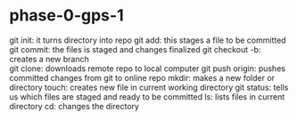 # phase-0-gps-1

git init: it turns directory into repo
git add: this stages a file to be committed
git commit: the files is staged and changes finalized
git checkout -b: creates a new branch  
git clone: downloads remote repo to local computer
git push origin: pushes committed changes from git to online repo
mkdir: makes a new folder or directory
touch: creates new file in current working directory
git status: tells us which files are staged and ready to be committed
ls: lists files in current directory
cd: changes the directory
